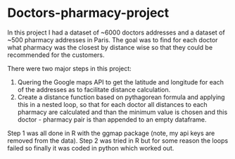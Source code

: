# Doctors-pharmacy-project
In this project I had a dataset of ~6000 doctors addresses and a dataset of ~500 pharmacy addresses in Paris. The goal was to find for each doctor what pharmacy was the closest by distance wise so that they could be recommended for the customers. 

There were two major steps in this project:
1. Quering the Google maps API to get the latitude and longitude for each of the addresses as to facilitate distance calculation.
2. Create a distance function based on pythagorean formula and applying this in a nested loop, so that for each doctor all distances to each pharmacy are calculated and than the minimum value is chosen and this doctor - pharmacy pair is than appended to an empty dataframe. 

Step 1 was all done in R with the ggmap package (note, my api keys are removed from the data).
Step 2 was tried in R but for some reason the loops failed so finally it was coded in python which worked out.
